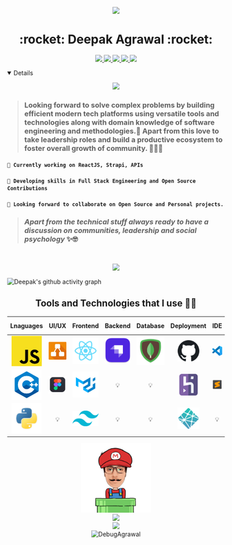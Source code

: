 <p align ="center" " margin-bottom="10px"><img  src="https://cdn.dribbble.com/users/68746/screenshots/1443011/homework_dribbble.gif" width ="50%"></p>
<p margin-bottom="10px"><h1 align="center" > :rocket: Deepak Agrawal :rocket: </h1></p>
<p align="center" margin-top="10px">
                                   
  <a href="https://www.linkedin.com/in/your-network-is-your-net-worth/" target="_blank">
  <img src="https://img.shields.io/badge/-Deepak Agrawal-blue?style=flat&logo=linkedin&logoColor=white&link=https://www.linkedin.com/in/your-network-is-your-net-worth//" width="16%"/>
  </a>
    
  <a href="https://twitter.com/debugagrawal" target="_blank">
  <img src="https://img.shields.io/badge/-@debugagrawal-1ca0f1?style=flat&labelColor=1ca0f1&logo=twitter&logoColor=white&link="https://twitter.com/debugagrawal" width="17%"/>
  </a>
  
  <a href="https://dev.to/debugagrawal/" target="_blank">
  <img src="https://img.shields.io/badge/DEV @debugagrawal-000000?style=flat&labelColor=black&logo=Dev-dot-to&link=https://dev.to/debugagrawal/" width="19%"/>
  </a>
  
  <a href="https://youtube.com/channel/UCGcpX7LmAY7C_8pQiVt4Kig" target="_blank">
  <img src="https://img.shields.io/badge/-Deepak Agrawal-c21807?style=flat&labelColor=c21807&logo=youtube&link=https://youtube.com/channel/UCGcpX7LmAY7C_8pQiVt4Kig" width="17%"/>
  </a>
  
  <a href="mailto:debug.career@gmail.com" target="_blank">
  <img src="https://img.shields.io/badge/-debug.career@gmail.com-c21807?style=flat&logo=Gmail&logoColor=white&link=mailto:debug.career@gmail.com" width="23%"/>
  </a>

</p>
<details open>

<p align="center">
  <img src="https://octodex.github.com/images/daftpunktocat-guy.gif" width="30%">
 
> ### Looking forward to solve complex problems by building efficient modern tech platforms using versatile tools and technologies along with domain knowledge of software engineering and methodologies.🎯 Apart from this love to take leadership roles and build a productive ecosystem to foster overall growth of community. 👨‍💻✅
  

#### `🔭 Currently working on ReactJS, Strapi, APIs`
#### `🌱 Developing skills in Full Stack Engineering and Open Source Contributions`
#### `👯 Looking forward to collaborate on Open Source and Personal projects.`

  
> ### _Apart from the technical stuff always ready to have a discussion on communities, leadership and social psychology_ ✨🤓

</p>

<br>
  <p align="center">
  <img src = "https://github-readme-stats.vercel.app/api?username=DebugAgrawal&show_icons=true&line_height=27"><br>
  
  <!-- <img src = "https://github-profile-trophy.vercel.app/?username=DebugAgrawal&theme=monokai"> -->
</p>

![Deepak's github activity graph](https://activity-graph.herokuapp.com/graph?username=DebugAgrawal&theme=xcode)

<p align="center">
<h2  align="center">Tools and Technologies that I use 👨‍💻 </h2>

</p>
<!-- For more icons please follow  https://github.com/MikeCodesDotNET/ColoredBadges 😊 -->
  
 Lnaguages | UI/UX | Frontend | Backend | Database | Deployment | IDE | Game Dev | Management | OS
 :----: | :-----: | :-----: | :-----: | :-----: | :-----: | :-----: | :-----: | :-----: | :-----:
<img title="JavaScript" width="70px" src="/media/javascript.png" /> | <img title="draw.io" width="70px" src="/media/drawio.jpeg" /> | <img title="React" width="70px" src="/media/react.png" /> | <img title="Strapi" width="70px" src="/media/strapi.png" /> | <img title="MongoDB" width="70px" src="/media/mongodb.png" /> |  <img title="GitHub Pages" width="50px" src="/media//github.png" /> | <img title="VS Code" width="70px" src="/media/vscode.png" /> | <img title="Unity" width="70px" src="/media/unity.png" /> | <img title="Jira" width="50px" src="/media/jira.png" /> | <img title="Windows" width="70px" src="/media/windows.png" />
<img title="C++" width="70px" src="/media/cpp.png" /> | <img title="Figma" width="70px" src="/media/figma.png" /> | <img title="MaterialUI" width="70px" src="/media/materialui.png" /> | 💡 | 💡 | <img title="Heroku" width="50px" src="/media/heroku.png" /> | <img title="Sublime text" width="70px" src="/media/sublime.png" /> | <img title="C#" width="70px" src="/media/csharp.png" /> | <img title="Notion" width="50px" src="/media/notion.png" /> | 💡
<img title="Python" width="70px"  src="/media/python.png"/> | 💡 | <img title="TailwindCSS" width="70px" src="/media/tailwindcss.png" /> | 💡 | 💡 | <img title="Netlify" width="50px" src="/media/netlify.png" /> | 💡 | 💡 |  <img title="PomoDone" width="50px" src="/media/pomodone.png" /> | 💡

  
<p align="center">
  <img src="./media/end.gif" width="32%">
  <br>
  <img src="https://forthebadge.com/images/badges/its-not-a-lie-if-you-believe-it.svg">
  <br>
  <img src="https://forthebadge.com/images/badges/built-with-love.svg">
  <br>
  <img src="https://komarev.com/ghpvc/?username=DebugAgrawal" alt="DebugAgrawal" /> 
</p>
<!-- 
  <p align="center"> 
  :eyes: <br>
<img src="https://profile-counter.glitch.me/DebugAgrawal/count.svg" width="20%" /> </p> 
